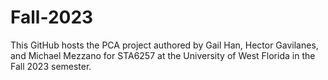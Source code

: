 # Fall-2023

This GitHub hosts the PCA project authored by Gail Han, Hector Gavilanes, and Michael Mezzano for STA6257 at the University of West Florida in the Fall 2023 semester.
